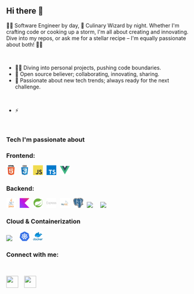 ## Hi there 👋

👨‍💻 Software Engineer by day, 🍳 Culinary Wizard by night. Whether I'm crafting code or cooking up a storm, I'm all about creating and innovating. <br>
Dive into my repos, or ask me for a stellar recipe – I'm equally passionate about both! 🚀🥘

<br>

- 👨‍💻 Diving into personal projects, pushing code boundaries.
- 🤝 Open source believer; collaborating, innovating, sharing.
- 🚀 Passionate about new tech trends; always ready for the next challenge.

<br>


- ⚡ 
<br>

### Tech I'm passionate about

### Frontend:

<div style="display: inline-block; margin-right: 6px;">
    <img align="left" width="26px" src="https://raw.githubusercontent.com/github/explore/80688e429a7d4ef2fca1e82350fe8e3517d3494d/topics/html/html.png"/>
</div>
<div style="display: inline-block; margin-right: 6px;">
    <img align="left" width="26px" src="https://raw.githubusercontent.com/github/explore/80688e429a7d4ef2fca1e82350fe8e3517d3494d/topics/css/css.png"/>
</div>
<div style="display: inline-block; margin-right: 6px;">
    <img align="left" width="26px" src="https://raw.githubusercontent.com/github/explore/80688e429a7d4ef2fca1e82350fe8e3517d3494d/topics/javascript/javascript.png"/>
</div>
<div style="display: inline-block; margin-right: 6px;">
    <img align="left" width="26px" src="https://raw.githubusercontent.com/github/explore/80688e429a7d4ef2fca1e82350fe8e3517d3494d/topics/typescript/typescript.png"/>
</div>
<div style="display: inline-block; margin-right: 6px;">
    <img align="left" width="26px" src="https://raw.githubusercontent.com/github/explore/80688e429a7d4ef2fca1e82350fe8e3517d3494d/topics/vue/vue.png"/>
</div>

### Backend:

<div style="display: inline-block; margin-right: 6px;">
    <img align="left" width="26px" src="https://raw.githubusercontent.com/github/explore/5b3600551e122a3277c2c5368af2ad5725ffa9a1/topics/java/java.png"/>
</div>
<div style="display: inline-block; margin-right: 6px;">
    <img align="left" width="26px" src="https://raw.githubusercontent.com/github/explore/4479d2a2c854198cb00160f8593519c14dc3b905/topics/kotlin/kotlin.png"/>
</div>
<div style="display: inline-block; margin-right: 6px;">
    <img align="left" width="26px" src="https://raw.githubusercontent.com/github/explore/80688e429a7d4ef2fca1e82350fe8e3517d3494d/topics/spring-boot/spring-boot.png"/>
</div>
<div style="display: inline-block; margin-right: 6px;">
    <img align="left" width="26px" src="https://raw.githubusercontent.com/github/explore/80688e429a7d4ef2fca1e82350fe8e3517d3494d/topics/express/express.png"/>
</div>
<div style="display: inline-block; margin-right: 6px;">
    <img align="left" width="26px" src="https://raw.githubusercontent.com/github/explore/80688e429a7d4ef2fca1e82350fe8e3517d3494d/topics/mysql/mysql.png"/>
</div>
<div style="display: inline-block; margin-right: 6px;">
    <img align="left" width="26px" src="https://raw.githubusercontent.com/github/explore/80688e429a7d4ef2fca1e82350fe8e3517d3494d/topics/postgresql/postgresql.png"/>
</div>
<div style="display: inline-block; margin-right: 6px;">
    <img align="left" width="26px" src="https://amazon-dynamodb-labs.com/images/Amazon-DynamoDB.png"/>
</div>
<div style="display: inline-block; margin-right: 6px;">
    <img align="left" width="26px" src="https://avatars.githubusercontent.com/u/1529926?s=200&v=4"/>
</div>


### Cloud & Containerization

<div style="display: inline-block; margin-right: 6px;">
    <img align="left" width="26px" src="https://logos-world.net/wp-content/uploads/2021/08/Amazon-Web-Services-AWS-Logo.png"/>
</div>
<div style="display: inline-block; margin-right: 6px;">
    <img align="left" width="26px" src="https://raw.githubusercontent.com/github/explore/01ea2a586e5da744792d0ccfce2f68b861f29301/topics/kubernetes/kubernetes.png"/>
</div>
<div style="display: inline-block; margin-right: 6px;">
    <img align="left" width="26px" src="https://raw.githubusercontent.com/github/explore/80688e429a7d4ef2fca1e82350fe8e3517d3494d/topics/docker/docker.png"/>
</div>
<br>

### Connect with me:
<br>


[<img height="32" width="32" src="https://cdn.jsdelivr.net/npm/simple-icons@v3/icons/twitter.svg" />](https://twitter.com/minierparedes) &nbsp;&nbsp; [<img height="32" width="32" src="https://cdn.jsdelivr.net/npm/simple-icons@v3/icons/linkedin.svg" />](https://www.linkedin.com/in/minierparedes/)

<br>

</details>
